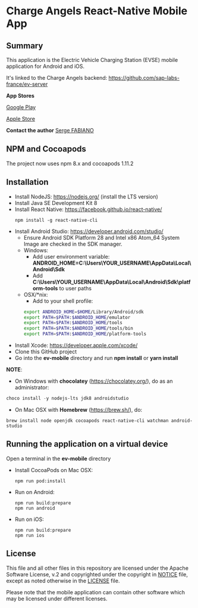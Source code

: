 # Charge Angels React-Native Mobile App

## Summary

This application is the Electric Vehicle Charging Station (EVSE) mobile application for Android and iOS.

It's linked to the Charge Angels backend: https://github.com/sap-labs-france/ev-server

**App Stores**

<a href="https://play.google.com/store/apps/details?id=com.chargeangels" target="_blank">Google Play</a>

<a href="https://apps.apple.com/us/app/e-mobility/id1443813480?ls=1" target="_blank">Apple Store</a>

**Contact the author** <a href="https://www.linkedin.com/in/serge-fabiano-a420a218/" target="_blank">Serge FABIANO</a>

## NPM and Cocoapods

The project now uses npm 8.x and cocoapods 1.11.2

## Installation

* Install NodeJS: https://nodejs.org/ (install the LTS version)
* Install Java SE Development Kit 8
* Install React Native: https://facebook.github.io/react-native/
  ```
  npm install -g react-native-cli
  ```
* Install Android Studio: https://developer.android.com/studio/
  * Ensure Android SDK Platform 28 and Intel x86 Atom_64 System Image are checked in the SDK manager.
  * Windows:
    * Add user environment variable:
      **ANDROID_HOME=C:\Users\YOUR_USERNAME\AppData\Local\Android\Sdk**
    * Add **C:\Users\YOUR_USERNAME\AppData\Local\Android\Sdk\platform-tools** to user paths
  * OSX/*nix:
    * Add to your shell profile:
    ```bash
    export ANDROID_HOME=$HOME/Library/Android/sdk
    export PATH=$PATH:$ANDROID_HOME/emulator
    export PATH=$PATH:$ANDROID_HOME/tools
    export PATH=$PATH:$ANDROID_HOME/tools/bin
    export PATH=$PATH:$ANDROID_HOME/platform-tools
    ```
* Install Xcode: https://developer.apple.com/xcode/
* Clone this GitHub project
* Go into the **ev-mobile** directory and run **npm install** or **yarn install**

**NOTE**:

* On Windows with **chocolatey** (https://chocolatey.org/), do as an administrator:

```powershell
choco install -y nodejs-lts jdk8 androidstudio
```

* On Mac OSX with **Homebrew** (https://brew.sh/), do:

```shell
brew install node openjdk cocoapods react-native-cli watchman android-studio
```

## Running the application on a virtual device

Open a terminal in the **ev-mobile** directory

* Install CocoaPods on Mac OSX:

  ```shell
  npm run pod:install
  ```

* Run on Android:

  ```shell
  npm run build:prepare
  npm run android
  ```

* Run on iOS:

  ```shell
  npm run build:prepare
  npm run ios
  ```

## License

This file and all other files in this repository are licensed under the Apache Software License, v.2 and copyrighted under the copyright in [NOTICE](NOTICE) file, except as noted otherwise in the [LICENSE](LICENSE) file.

Please note that the mobile application can contain other software which may be licensed under different licenses.
